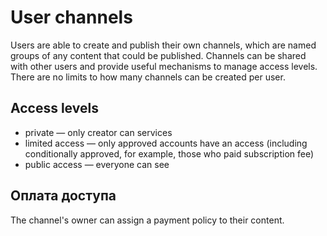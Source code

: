 # User channels

Users are able to create and publish their own channels, which are named groups of any content that could be published. Channels can be shared with other users and provide useful mechanisms to manage access levels. There are no limits to how many channels can be created per user.



## Access levels

- private — only creator can services
- limited access — only approved accounts have an access (including conditionally approved, for example, those who paid subscription fee)
- public access — everyone can see


## Оплата доступа

The channel's owner can assign a payment policy to their content.
